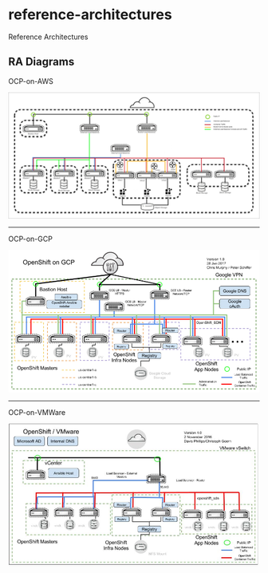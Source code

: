 # reference-architectures
Reference Architectures

RA Diagrams
--------
OCP-on-AWS

![OCP-on-AWS](docs/images/OCP-on-AWS-Architecture.jpg?raw=true "OCP-on-AWS")

**************
OCP-on-GCP

![OCP-on-GCP](docs/images/OCP-on-GCP-Architecture.png?raw=true "OCP-on-GCP")

**************
OCP-on-VMWare

![OCP-on-VMWare](docs/images/OCP-on-VMware-Architecture.jpg?raw=true "OCP-on-VMWare")

